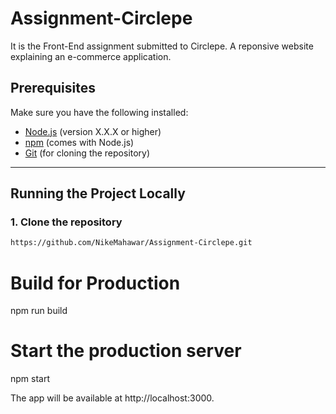 # Assignment-Circlepe

It is the Front-End assignment submitted to Circlepe.
A reponsive website explaining an e-commerce application.


## Prerequisites

Make sure you have the following installed:
- [Node.js](https://nodejs.org/) (version X.X.X or higher)
- [npm](https://www.npmjs.com/) (comes with Node.js)
- [Git](https://git-scm.com/) (for cloning the repository)

---

## Running the Project Locally

### 1. Clone the repository
```bash
https://github.com/NikeMahawar/Assignment-Circlepe.git
```

# Build for Production
npm run build

# Start the production server
npm start

The app will be available at http://localhost:3000.
